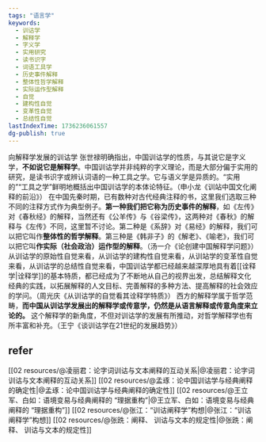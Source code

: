```yaml
---
tags: "语言学"
keywords:
  - 训诂学
  - 解释学
  - 字义学
  - 实用研究
  - 读书识字
  - 词语工具学
  - 历史事件解释
  - 整体性哲学解释
  - 实际运作型解释
  - 自觉
  - 建构性自觉
  - 变革性自觉
  - 总结性自觉
lastIndexTime: 1736236061557
dg-publish: true
---
```

 向解释学发展的训诂学
 张世禄明确指出，中国训诂学的性质，与其说它是字义学，**不如说它是解释学**。中国训诂学并非纯粹的字义理论，而是大部分偏于实用的研究，是读书识字或辨认词语的一种工具之学。它与语义学是异质的。“实用的”“工具之学”鲜明地概括出中国训诂学的本体论特征。（申小龙《训站中国文化阐释的前沿》）
 在中国先秦时期，已有数种对古代经典注释的书，这里我们选取三种不同的注释方式作为典型例子。**第一种我们把它称为历史事件的解释**，如《左传》对《春秋经》的解释，当然还有《公羊传》与《谷梁传》，这两种对《春秋》的解释与《左传》不同，这里暂不讨论。第二种是《系辞》对《易经》的解释，我们可以把它叫作**整体性的哲学解释**。第三种是《韩非子》的《解老》、《喻老》，我们可以把它叫**作实际（社会政治）运作型的解释**。（汤一介《论创建中国解释学问题》）
 从训诂学的原始性自觉来看，从训诂学的建构性自觉来看，从训站学的变革性自觉来看，从训诂学的总结性自觉来看，中国训诂学都已经越来越深厚地具有着[[诠释学\|诠释学]]的基本特质，都已经成为了不断地从自己的视界出发，总结解释文化经典的实践，以拓展解释的人文目标、完善解释的多种方法、提高解释的社会效应的学问。（周光庆《从训诂学的自觉看其诠释学特质》）
 西方的解释学属于哲学范畴，**而中国从训诂学发展出的解释学或传意学，仍然是从语言解释或传意角度来立论的。** 这个解释学的新角度，不但对训诂学的发展有所推动，对哲学解释学也有所丰富和补充。（王宁《谈训诂学在21世纪的发展趋势》）

## refer
[[02 resources/@凌丽君：论字词训诂与文本阐释的互动关系\|@凌丽君：论字词训诂与文本阐释的互动关系]]
[[02 resources/@孟琢：论中国训诂学与经典阐释的确定性\|@孟琢：论中国训诂学与经典阐释的确定性]]
[[02 resources/@王立军、白如：语境变易与经典阐释的 “理据重构”\|@王立军、白如：语境变易与经典阐释的 “理据重构”]]
[[02 resources/@张江：“训诂阐释学”构想\|@张江：“训诂阐释学”构想]]
[[02 resources/@张跣：阐释、 训诂与文本的规定性\|@张跣：阐释、 训诂与文本的规定性]]